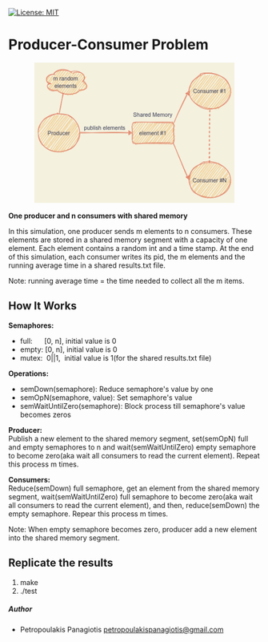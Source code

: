 [![License: MIT](https://img.shields.io/badge/License-MIT-yellow.svg)](https://opensource.org/licenses/MIT)
# Producer-Consumer Problem
<p align="center">
<img src="producer-consumers.png" width="400px" height="280px"> <br />
</p>

<strong>One producer and n consumers with shared memory</strong>
<p>In this simulation, one producer sends m elements to n consumers. These elements are stored in a shared memory segment with a capacity of one element. Each element contains a random int and a time stamp. At the end of this simulation, each consumer writes its pid, the m elements and the running average time in a shared results.txt file. 
  
Note: running average time = the time needed to collect all the m items.
</p>

## How It Works
<strong>Semaphores:</strong> 
* full: &nbsp;&nbsp;&nbsp;&nbsp;  [0, n], initial value is 0
* empty: [0, n], initial value is 0
* mutex:&nbsp;&nbsp;0||1, &nbsp;initial value is 1(for the shared results.txt file)

<strong>Operations:</strong> 
* semDown(semaphore): Reduce semaphore's value by one
* semOpN(semaphore, value): Set semaphore's value
* semWaitUntilZero(semaphore): Block process till semaphore's value becomes zeros

<strong>Producer:</strong><br />
Publish a new element to the shared memory segment, set(semOpN) full and empty semaphores to n and wait(semWaitUntilZero) empty semaphore to become zero(aka wait all consumers to read the current element). Repeat this process m times.

<strong>Consumers:</strong><br />
Reduce(semDown) full semaphore, get an element from the shared memory segment, wait(semWaitUntilZero) full semaphore to become zero(aka wait all consumers to read the current element), and then, reduce(semDown) the empty semaphore. Repear this process m times. 

Note: When empty semaphore becomes zero, producer add a new element into the shared memory segment.  

## Replicate the results
1. make
2. ./test

##### Author
* Petropoulakis Panagiotis petropoulakispanagiotis@gmail.com
